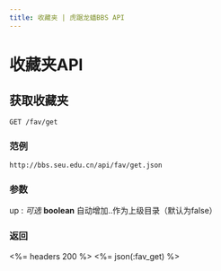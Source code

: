 ```yaml
---
title: 收藏夹 | 虎踞龙蟠BBS API
---
```


# 收藏夹API

## 获取收藏夹

    GET /fav/get

### 范例

    http://bbs.seu.edu.cn/api/fav/get.json

### 参数

up
: _可选_ **boolean** 自动增加..作为上级目录（默认为false）

### 返回

<%= headers 200 %>
<%= json(:fav_get) %>

